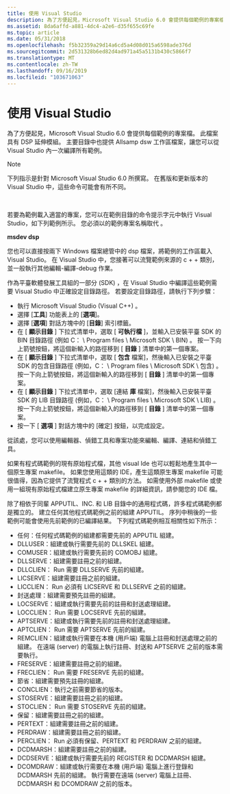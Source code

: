 ```yaml
---
title: 使用 Visual Studio
description: 為了方便起見，Microsoft Visual Studio 6.0 會提供每個範例的專案檔。
ms.assetid: 8da6affd-a881-4dc4-a2e6-d35f655c69fe
ms.topic: article
ms.date: 05/31/2018
ms.openlocfilehash: f5b32359a29d14a6cd5a4d08d015a6598ade376d
ms.sourcegitcommit: 2d531328b6ed82d4ad971a45a5131b430c5866f7
ms.translationtype: MT
ms.contentlocale: zh-TW
ms.lasthandoff: 09/16/2019
ms.locfileid: "103671063"
---
```

# <a name="using-visual-studio"></a>使用 Visual Studio

為了方便起見，Microsoft Visual Studio 6.0 會提供每個範例的專案檔。 此檔案具有 DSP 延伸模組。 主要目錄中也提供 Allsamp dsw 工作區檔案，讓您可以從 Visual Studio 內一次編譯所有範例。

> [!Note]  
> 下列指示是針對 Microsoft Visual Studio 6.0 所撰寫。 在舊版和更新版本的 Visual Studio 中，這些命令可能會有所不同。

 

若要為範例載入適當的專案，您可以在範例目錄的命令提示字元中執行 Visual Studio，如下列範例所示。 您必須以的範例專案名稱取代 **<project name>** 。

**msdev <project name> dsp**

您也可以直接按兩下 Windows 檔案總管中的 dsp 檔案，將範例的工作區載入 Visual Studio。 在 Visual Studio 中，您接著可以流覽範例來源的 c + + 類別，並一般執行其他編輯-編譯-debug 作業。

作為平臺軟體發展工具組的一部分 (SDK) ，在 Visual Studio 中編譯這些範例需要 Visual Studio 中正確設定目錄路徑。 若要設定目錄路徑，請執行下列步驟：

-   執行 Microsoft Visual Studio (Visual C++) 。
-   選擇 [**工具**] 功能表上的 [**選項**]。
-   選擇 [**選項**] 對話方塊中的 [**目錄**] 索引標籤。
-   在 [ **顯示目錄** ] 下拉式清單中，選取 [ **可執行檔** ]，並輸入已安裝平臺 SDK 的 BIN 目錄路徑 (例如 C： \\ Program files \\ Microsoft SDK \\ BIN) 。 按一下向上箭號按鈕，將這個新輸入的路徑移到 [ **目錄** ] 清單中的第一個專案。
-   在 [ **顯示目錄** ] 下拉式清單中，選取 [ **包含** 檔案]，然後輸入已安裝之平臺 SDK 的包含目錄路徑 (例如，C： \\ Program files \\ Microsoft SDK \\ 包含) 。 按一下向上箭號按鈕，將這個新輸入的路徑移到 [ **目錄** ] 清單中的第一個專案。
-   在 [ **顯示目錄** ] 下拉式清單中，選取 [連結 **庫** 檔案]，然後輸入已安裝平臺 SDK 的 LIB 目錄路徑 (例如，C： \\ Program files \\ Microsoft SDK \\ LIB) 。 按一下向上箭號按鈕，將這個新輸入的路徑移到 [ **目錄** ] 清單中的第一個專案。
-   按一下 [ **選項** ] 對話方塊中的 [確定] 按鈕，以完成設定。

從該處，您可以使用編輯器、偵錯工具和專案功能來編輯、編譯、連結和偵錯工具。

如果有程式碼範例的現有原始程式檔，其他 visual Ide 也可以輕鬆地產生其中一個原生專案 makefile。 如果您使用這類的 IDE，產生這類原生專案 makefile 可能很值得，因為它提供了流覽程式 c + + 類別的方法。 如需使用外部 makefile 或使用一組現有原始程式檔建立原生專案 makefile 的詳細資訊，請參閱您的 IDE 檔。

除了相依于同輩 APPUTIL、INC. 和 LIB 目錄中的通用程式碼，許多程式碼範例都是獨立的。 建立任何其他程式碼範例之前的組建 APPUTIL。 序列中稍後的一些範例可能會使用先前範例的已編譯結果。 下列程式碼範例相互相關性如下所示：

-   任何：任何程式碼範例的組建都需要先前的 APPUTIL 組建。
-   DLLUSER：組建或執行需要先前的 DLLSKEL 組建。
-   COMUSER：組建或執行需要先前的 COMOBJ 組建。
-   DLLSERVE：組建需要註冊之前的組建。
-   DLLCLIEN： Run 需要 DLLSERVE 先前的組建。
-   LICSERVE：組建需要註冊之前的組建。
-   LICCLIEN： Run 必須有 LICSERVE 和 DLLSERVE 之前的組建。
-   封送處理：組建需要預先註冊的組建。
-   LOCSERVE：組建或執行需要先前的註冊和封送處理組建。
-   LOCCLIEN： Run 需要 LOCSERVE 先前的組建。
-   APTSERVE：組建或執行需要先前的註冊和封送處理組建。
-   APTCLIEN： Run 需要 APTSERVE 先前的組建。
-   REMCLIEN：組建或執行需要在本機 (用戶端) 電腦上註冊和封送處理之前的組建。 在遠端 (server) 的電腦上執行註冊、封送和 APTSERVE 之前的版本需要執行。
-   FRESERVE：組建需要註冊之前的組建。
-   FRECLIEN： Run 需要 FRESERVE 先前的組建。
-   節省：組建需要預先註冊的組建。
-   CONCLIEN：執行之前需要節省的版本。
-   STOSERVE：組建需要註冊之前的組建。
-   STOCLIEN： Run 需要 STOSERVE 先前的組建。
-   保留：組建需要註冊之前的組建。
-   PERTEXT：組建需要註冊之前的組建。
-   PERDRAW：組建需要註冊之前的組建。
-   PERCLIEN： Run 必須有保留、PERTEXT 和 PERDRAW 之前的組建。
-   DCDMARSH：組建需要註冊之前的組建。
-   DCDSERVE：組建或執行需要先前的 REGISTER 和 DCDMARSH 組建。
-   DCOMDRAW：組建或執行需要在本機 (用戶端) 電腦上進行登錄和 DCDMARSH 先前的組建。 執行需要在遠端 (server) 電腦上註冊、DCDMARSH 和 DCOMDRAW 之前的版本。

 

 




